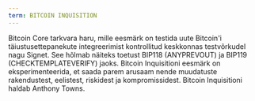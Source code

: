 ```yaml
---
term: BITCOIN INQUISITION
---
```


Bitcoin Core tarkvara haru, mille eesmärk on testida uute Bitcoin'i täiustusettepanekute integreerimist kontrollitud keskkonnas testvõrkudel nagu Signet. See hõlmab näiteks toetust BIP118 (ANYPREVOUT) ja BIP119 (CHECKTEMPLATEVERIFY) jaoks. Bitcoin Inquisitioni eesmärk on eksperimenteerida, et saada parem arusaam nende muudatuste rakendustest, eelistest, riskidest ja kompromissidest. Bitcoin Inquisitioni haldab Anthony Towns.